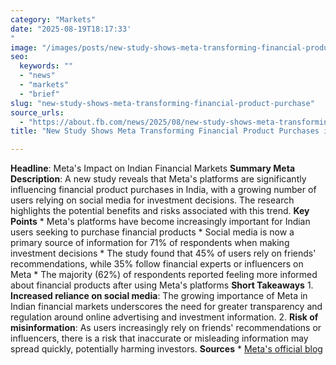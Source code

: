 ```yaml
---
category: "Markets"
date: "2025-08-19T18:17:33'"
image: "/images/posts/new-study-shows-meta-transforming-financial-product-purchase.jpg"
seo:
  keywords: ""
  - "news"
  - "markets"
  - "brief"
slug: "new-study-shows-meta-transforming-financial-product-purchase"
source_urls:
  - "https://about.fb.com/news/2025/08/new-study-shows-meta-transforming-financial-product-purchases-in-india/"
title: "New Study Shows Meta Transforming Financial Product Purchases in India"

---
```


**Headline**: Meta's Impact on Indian Financial Markets  **Summary Meta Description**: A new study reveals that Meta's platforms are significantly influencing financial product purchases in India, with a growing number of users relying on social media for investment decisions. The research highlights the potential benefits and risks associated with this trend.  **Key Points**  * Meta's platforms have become increasingly important for Indian users seeking to purchase financial products * Social media is now a primary source of information for 71% of respondents when making investment decisions * The study found that 45% of users rely on friends' recommendations, while 35% follow financial experts or influencers on Meta * The majority (62%) of respondents reported feeling more informed about financial products after using Meta's platforms  **Short Takeaways**  1. **Increased reliance on social media**: The growing importance of Meta in Indian financial markets underscores the need for greater transparency and regulation around online advertising and investment information. 2. **Risk of misinformation**: As users increasingly rely on friends' recommendations or influencers, there is a risk that inaccurate or misleading information may spread quickly, potentially harming investors.  **Sources**  * [Meta's official blog](https://about.fb.com/news/2025/08/new-study-shows-meta-transforming-financial-product-purchases-in-india/)